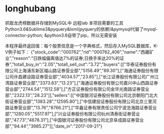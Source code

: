 # longhubang
抓取龙虎榜数据并存储到MySQL中
远程lab
本项目需要的工具
Python3.6&Sublime3&pyquery&lxml(pyquery的依赖)&pymysql代替了mysql-connector-python;
&python3.6自带了pip，所以无需安装

本程序最终返回值：每个股票信息是一个字典格式，然后存入MySQL数据库，K-V例子如下：
{"stock_code":"000762","rid":"000762_406","name":"西藏矿业","reason":"日跌幅偏离值达7%的证券;日换手率达20%的证券","totall_buy_in":"2.05","totall_sell_out":"3.72","buyers":[["华泰证券股份有限公司上海浦东新区福山路证券营业部","5158.49","89.30"],["海通证券股份有限公司许昌建设路证券营业部","4034.57","23.85"],["长江证券股份有限公司广州江湾路证券营业部","3373.83","13.23"],["海通证券股份有限公司嘉兴中山西路证券营业部","2744.54","1512.58"],["方正证券股份有限公司金华光南路证券营业部","2322.13","28.23"]],"sellers":[["中国银河证券股份有限公司北京朝阳门北大街证券营业部","1383.28","12595.80"],["中信建投证券股份有限公司北京三里河路证券营业部","13.76","8766.21"],["华鑫证券有限责任公司宁波沧海路证券营业部","1280.05","5517.97"],["兴业证券股份有限公司杭州清泰街证券营业部","47.73","4678.31"],["中国银河证券股份有限公司北京阜成路证券营业部","94.44","3985.27"]],"date_in":"2017-09-21"}
